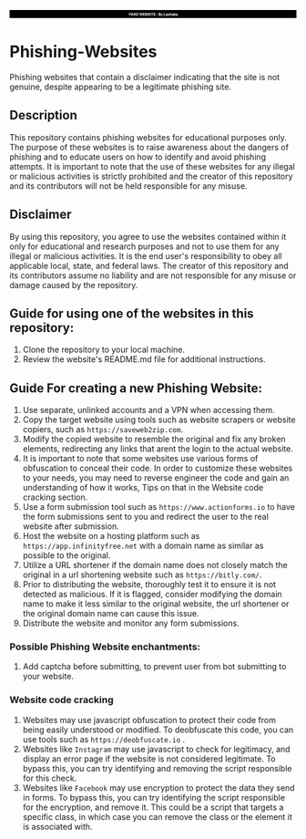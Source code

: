 ![alt text](https://github.com/Lashaka/Lashaka/blob/main/Images%20to%20present%20projects/My%20Phishing%20Websites%20Images/FAKE%20WEBSITE%20-%20By%20Lashaka.png)
# Phishing-Websites
Phishing websites that contain a disclaimer indicating that the site is not genuine, despite appearing to be a legitimate phishing site.

## Description
This repository contains phishing websites for educational purposes only. The purpose of these websites is to raise awareness about the dangers of phishing and to educate users on how to identify and avoid phishing attempts. It is important to note that the use of these websites for any illegal or malicious activities is strictly prohibited and the creator of this repository and its contributors will not be held responsible for any misuse.

## Disclaimer
By using this repository, you agree to use the websites contained within it only for educational and research purposes and not to use them for any illegal or malicious activities. It is the end user's responsibility to obey all applicable local, state, and federal laws. The creator of this repository and its contributors assume no liability and are not responsible for any misuse or damage caused by the repository.

## Guide for using one of the websites in this repository:
1. Clone the repository to your local machine.
2. Review the website's README.md file for additional instructions.

## Guide For creating a new Phishing Website:
1. Use separate, unlinked accounts and a VPN when accessing them.
2. Copy the target website using tools such as website scrapers or website copiers, such as `https://saveweb2zip.com`.
3. Modify the copied website to resemble the original and fix any broken elements, redirecting any links that arent the login to the actual website.
4. It is important to note that some websites use various forms of obfuscation to conceal their code. In order to customize these websites to your needs, you may need to reverse engineer the code and gain an understanding of how it works, Tips on that in the Website code cracking section.
5. Use a form submission tool such as `https://www.actionforms.io` to have the form submissions sent to you and redirect the user to the real website after submission.
6. Host the website on a hosting platform such as `https://app.infinityfree.net` with a domain name as similar as possible to the original.
7. Utilize a URL shortener if the domain name does not closely match the original in a url shortening website such as `https://bitly.com/`.
8. Prior to distributing the website, thoroughly test it to ensure it is not detected as malicious. If it is flagged, consider modifying the domain name to make it less similar to the original website, the url shortener or the original domain name can cause this issue.
9. Distribute the website and monitor any form submissions.

### Possible Phishing Website enchantments:
1. Add captcha before submitting, to prevent user from bot submitting to your website.

### Website code cracking
1. Websites may use javascript obfuscation to protect their code from being easily understood or modified. To deobfuscate this code, you can use tools such as `https://deobfuscate.io` .
2. Websites like `Instagram` may use javascript to check for legitimacy, and display an error page if the website is not considered legitimate. To bypass this, you can try identifying and removing the script responsible for this check.
3. Websites like `Facebook` may use encryption to protect the data they send in forms. To bypass this, you can try identifying the script responsible for the encryption, and remove it. This could be a script that targets a specific class, in which case you can remove the class or the element it is associated with.

